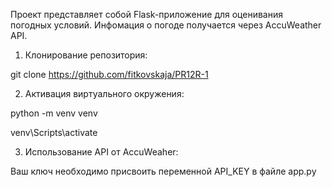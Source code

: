 Проект представляет собой Flask-приложение для оценивания погодных условий. Инфомация о погоде получается через AccuWeather API.

1. Клонирование репозитория: 

git clone https://github.com/fitkovskaja/PR12R-1

2. Активация виртуального окружения:

python -m venv venv

venv\Scripts\activate

3. Использование API от AccuWeaher:

Ваш ключ необходимо присвоить переменной API_KEY в файле app.py
